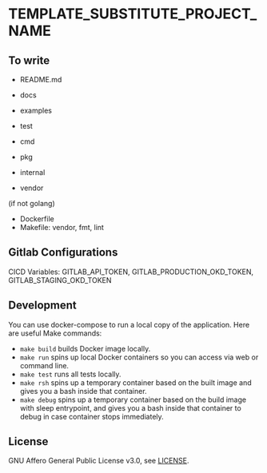 # TEMPLATE_SUBSTITUTE_PROJECT_NAME


## To write

- README.md
- docs
- examples
- test

- cmd
- pkg
- internal
- vendor

(if not golang)
- Dockerfile
- Makefile: vendor, fmt, lint 

## Gitlab Configurations

CICD Variables: GITLAB_API_TOKEN, GITLAB_PRODUCTION_OKD_TOKEN, GITLAB_STAGING_OKD_TOKEN

## Development

You can use docker-compose to run a local copy of the application. Here are useful Make commands:
* `make build` builds Docker image locally.
* `make run` spins up local Docker containers so you can access via web or command line.
* `make test` runs all tests locally.
* `make rsh` spins up a temporary container based on the built image and gives you a bash inside that container.
* `make debug` spins up a temporary container based on the build image with sleep entrypoint, and gives you a bash inside that container to debug in case container stops immediately.

## License

GNU Affero General Public License v3.0, see [LICENSE](LICENSE).